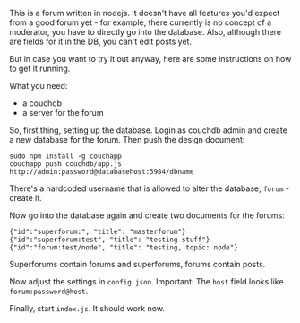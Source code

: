 This is a forum written in nodejs. It doesn't have all features you'd expect from a good forum yet - for example, there
currently is no concept of a moderator, you have to directly go into the database. Also, although there are fields for it
in the DB, you can't edit posts yet.

But in case you want to try it out anyway, here are some instructions on how to get it running.

What you need:

 - a couchdb
 - a server for the forum

So, first thing, setting up the database. Login as couchdb admin and create a new database for the forum. Then push the design document:

    sudo npm install -g couchapp
    couchapp push couchdb/app.js http://admin:password@databasehost:5984/dbname

There's a hardcoded username that is allowed to alter the database, `forum` - create it.

Now go into the database again and create two documents for the forums:

    {"id":"superforum:", "title": "masterforum"}
    {"id":"superforum:test", "title": "testing stuff"}
    {"id":"forum:test/node", "title": "testing, topic: node"}

Superforums contain forums and superforums, forums contain posts.

Now adjust the settings in `config.json`. Important: The `host` field looks like `forum:password@host`.

Finally, start `index.js`. It should work now.
